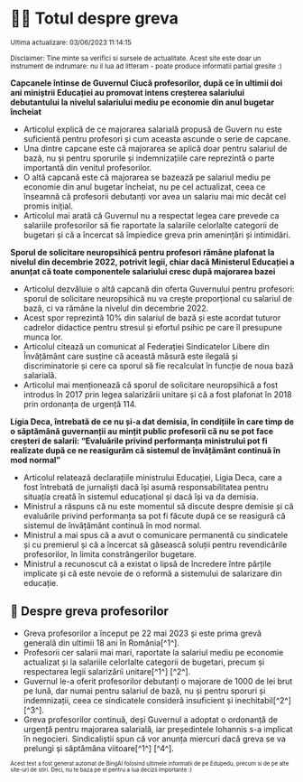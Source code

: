 # 👩‍🏫 Totul despre greva
<sub>Ultima actualizare: 03/06/2023 11:14:15</sub>

<sub>Disclaimer: Tine minte sa verifici si sursele de actualitate. Acest site este doar un instrument de indrumare: nu il lua ad litteram - poate produce informatii partial gresite :)</sub>

**Capcanele întinse de Guvernul Ciucă profesorilor, după ce în ultimii doi ani miniștrii Educației au promovat intens creșterea salariului debutantului la nivelul salariului mediu pe economie din anul bugetar încheiat**
- Articolul explică de ce majorarea salarială propusă de Guvern nu este suficientă pentru profesori și cum aceasta ascunde o serie de capcane.
- Una dintre capcane este că majorarea se aplică doar pentru salariul de bază, nu și pentru sporurile și indemnizațiile care reprezintă o parte importantă din venitul profesorilor.
- O altă capcană este că majorarea se bazează pe salariul mediu pe economie din anul bugetar încheiat, nu pe cel actualizat, ceea ce înseamnă că profesorii debutanți vor avea un salariu mai mic decât cel promis inițial.
- Articolul mai arată că Guvernul nu a respectat legea care prevede ca salariile profesorilor să fie raportate la salariile celorlalte categorii de bugetari și că a încercat să împiedice greva prin amenințări și intimidări.

**Sporul de solicitare neuropsihică pentru profesori rămâne plafonat la nivelul din decembrie 2022, potrivit legii, chiar dacă Ministerul Educației a anunțat că toate componentele salariului cresc după majorarea bazei**
- Articolul dezvăluie o altă capcană din oferta Guvernului pentru profesori: sporul de solicitare neuropsihică nu va crește proporțional cu salariul de bază, ci va rămâne la nivelul din decembrie 2022.
- Acest spor reprezintă 10% din salariul de bază și este acordat tuturor cadrelor didactice pentru stresul și efortul psihic pe care îl presupune munca lor.
- Articolul citează un comunicat al Federației Sindicatelor Libere din Învățământ care susține că această măsură este ilegală și discriminatorie și cere ca sporul să fie recalculat în funcție de noua bază salarială.
- Articolul mai menționează că sporul de solicitare neuropsihică a fost introdus în 2017 prin legea salarizării unitare și că a fost plafonat în 2018 prin ordonanța de urgență 114.

**Ligia Deca, întrebată de ce nu și-a dat demisia, în condițiile în care timp de o săptămână guvernanții au mințit public profesorii că nu se pot face creșteri de salarii: “Evaluările privind performanța ministrului pot fi realizate după ce ne reasigurăm că sistemul de învățământ continuă în mod normal”**
- Articolul relatează declarațiile ministrului Educației, Ligia Deca, care a fost întrebată de jurnaliști dacă își asumă responsabilitatea pentru situația creată în sistemul educațional și dacă își va da demisia.
- Ministrul a răspuns că nu este momentul să discute despre demisie și că evaluările privind performanța sa pot fi făcute după ce se reasigură că sistemul de învățământ continuă în mod normal.
- Ministrul a mai spus că a avut o comunicare permanentă cu sindicatele și cu premierul și că a încercat să găsească soluții pentru revendicările profesorilor, în limita constrângerilor bugetare.
- Ministrul a recunoscut că a existat o lipsă de încredere între părțile implicate și că este nevoie de o reformă a sistemului de salarizare din educație.

## 🏫 Despre greva profesorilor
- Greva profesorilor a început pe 22 mai 2023 și este prima grevă generală din ultimii 18 ani în România[^1^].
- Profesorii cer salarii mai mari, raportate la salariul mediu pe economie actualizat și la salariile celorlalte categorii de bugetari, precum și respectarea legii salarizării unitare[^1^] [^2^].
- Guvernul le-a oferit profesorilor debutanți o majorare de 1000 de lei brut pe lună, dar numai pentru salariul de bază, nu și pentru sporuri și indemnizații, ceea ce sindicatele consideră insuficient și inechitabil[^2^] [^3^].
- Greva profesorilor continuă, deși Guvernul a adoptat o ordonanță de urgență pentru majorarea salarială, iar președintele Iohannis s-a implicat în negocieri. Sindicaliștii spun că vor anunța miercuri dacă greva se va prelungi și săptămâna viitoare[^1^] [^4^].


<sub><sub>Acest text a fost generat automat de BingAI folosind ultimele informatii de pe Edupedu, precum si de pe alte site-uri de stiri. Deci, nu te baza pe el pentru a lua decizii importante :)</sub></sub>